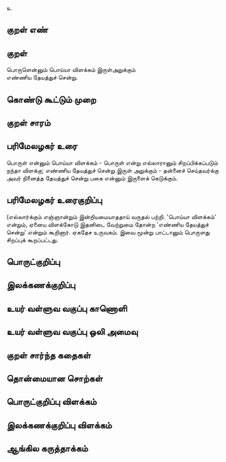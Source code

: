 உ

## குறள் எண் 


## குறள் 
பொருளென்னும் பொய்யா விளக்கம் இருள்அறுக்கும்  
எண்ணிய தேயத்துச் சென்று.

## கொண்டு கூட்டும் முறை


## குறள் சாரம் 


## பரிமேலழகர் உரை
பொருள் என்னும் பொய்யா விளக்கம் - பொருள் என்று எல்லாரானும் சிறப்பிக்கப்படும் நந்தா விளக்கு; எண்ணிய தேயத்துச் சென்று இருள் அறுக்கும் - தன்னைச் செய்தவர்க்கு அவர் நினைத்த தேயத்துச் சென்று பகை என்னும் இருளைக் கெடுக்கும். 

## பரிமேலழகர் உரைகுறிப்பு   
(எல்லார்க்கும் எஞ்ஞான்றும் இன்றியமையாததாய் வருதல் பற்றி. 'பொய்யா விளக்கம்' என்றும், ஏனைய விளக்கோடு இதனிடை வேற்றுமை தோன்ற 'எண்ணிய தேயத்துச் சென்று' என்றும் கூறினார். ஏகதேச உருவகம். இவை மூன்று பாட்டானும் பொருளது சிறப்புக் கூறப்பட்டது.

## பொருட்குறிப்பு 


## இலக்கணக்குறிப்பு  


## உயர் வள்ளுவ வகுப்பு காணொளி


## உயர் வள்ளுவ வகுப்பு ஒலி அமைவு 

 
## குறள் சார்ந்த கதைகள் 


## தொன்மையான சொற்கள்


## பொருட்குறிப்பு விளக்கம்


## இலக்கணக்குறிப்பு விளக்கம்


## ஆங்கில கருத்தாக்கம் 


